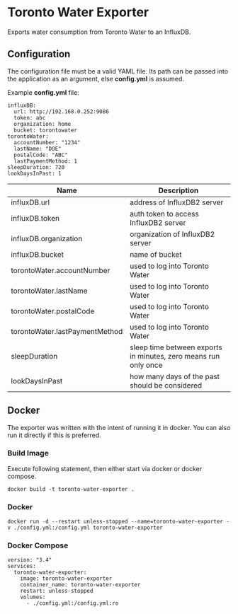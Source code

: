 # Toronto Water Exporter
Exports water consumption from Toronto Water to an InfluxDB.

## Configuration
The configuration file must be a valid YAML file. Its path can be passed into the application as an argument, else **config.yml** is assumed.

Example **config.yml** file:
```
influxDB:
  url: http://192.168.0.252:9086
  token: abc
  organization: home
  bucket: torontowater
torontoWater:
  accountNumber: "1234"
  lastName: "DOE"
  postalCode: "ABC"
  lastPaymentMethod: 1
sleepDuration: 720
lookDaysInPast: 1
```

| Name                           | Description                                                                 |
|--------------------------------|-----------------------------------------------------------------------------|
| influxDB.url                   | address of InfluxDB2 server                                                 |
| influxDB.token                 | auth token to access InfluxDB2 server                                       |
| influxDB.organization          | organization of InfluxDB2 server                                            |
| influxDB.bucket                | name of bucket                                                              |
| torontoWater.accountNumber     | used to log into Toronto Water                                              |
| torontoWater.lastName          | used to log into Toronto Water                                              |
| torontoWater.postalCode        | used to log into Toronto Water                                              |
| torontoWater.lastPaymentMethod | used to log into Toronto Water                                              |
| sleepDuration                  | sleep time between exports in minutes, zero means run only once             |
| lookDaysInPast                 | how many days of the past should be considered                              |

## Docker
The exporter was written with the intent of running it in docker. You can also run it directly if this is preferred.

### Build Image
Execute following statement, then either start via docker or docker compose.
```
docker build -t toronto-water-exporter .
```

### Docker
```
docker run -d --restart unless-stopped --name=toronto-water-exporter -v ./config.yml:/config.yml toronto-water-exporter
```

### Docker Compose
```
version: "3.4"
services:
  toronto-water-exporter:
    image: toronto-water-exporter
    container_name: toronto-water-exporter
    restart: unless-stopped
    volumes:
      - ./config.yml:/config.yml:ro
```